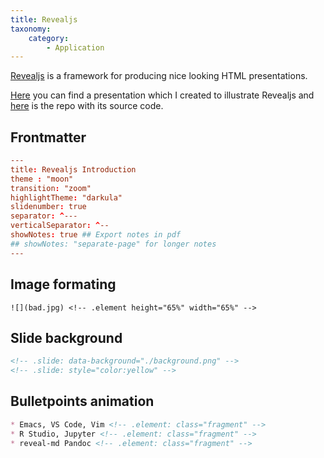 ```yaml
---
title: Revealjs
taxonomy:
    category:
        - Application
---
```


[Revealjs](https://github.com/hakimel/reveal.js/) is a framework for producing nice looking HTML presentations.

[Here](https://open.rootknecht.io/revealjs-intro/#/) you can find a presentation which I created to illustrate Revealjs and [here](https://repo.rootknecht.net/open/revealjs-intro) is the repo with its source code.

## Frontmatter

```toml
---
title: Revealjs Introduction
theme : "moon"
transition: "zoom"
highlightTheme: "darkula"
slidenumber: true
separator: ^---
verticalSeparator: ^--
showNotes: true ## Export notes in pdf
## showNotes: "separate-page" for longer notes
---
```

## Image formating

```
![](bad.jpg) <!-- .element height="65%" width="65%" -->
```

## Slide background

```html
<!-- .slide: data-background="./background.png" -->
<!-- .slide: style="color:yellow" -->
```

## Bulletpoints animation

```markdown
* Emacs, VS Code, Vim <!-- .element: class="fragment" -->
* R Studio, Jupyter <!-- .element: class="fragment" -->
* reveal-md Pandoc <!-- .element: class="fragment" -->
```